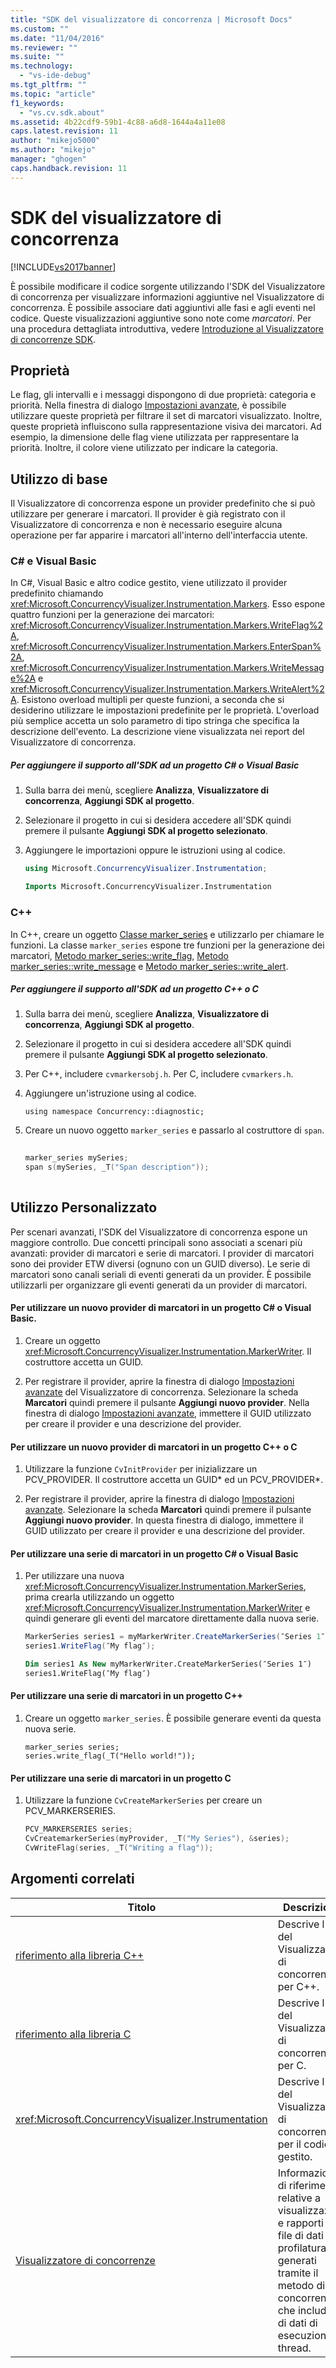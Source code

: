 ```yaml
---
title: "SDK del visualizzatore di concorrenza | Microsoft Docs"
ms.custom: ""
ms.date: "11/04/2016"
ms.reviewer: ""
ms.suite: ""
ms.technology: 
  - "vs-ide-debug"
ms.tgt_pltfrm: ""
ms.topic: "article"
f1_keywords: 
  - "vs.cv.sdk.about"
ms.assetid: 4b22cdf9-59b1-4c88-a6d8-1644a4a11e08
caps.latest.revision: 11
author: "mikejo5000"
ms.author: "mikejo"
manager: "ghogen"
caps.handback.revision: 11
---
```

# SDK del visualizzatore di concorrenza
[!INCLUDE[vs2017banner](../code-quality/includes/vs2017banner.md)]

È possibile modificare il codice sorgente utilizzando l'SDK del Visualizzatore di concorrenza per visualizzare informazioni aggiuntive nel Visualizzatore di concorrenza.  È possibile associare dati aggiuntivi alle fasi e agli eventi nel codice.  Queste visualizzazioni aggiuntive sono note come *marcatori*.  Per una procedura dettagliata introduttiva, vedere [Introduzione al Visualizzatore di concorrenze SDK](http://go.microsoft.com/fwlink/?LinkId=235405).  
  
## Proprietà  
 Le flag, gli intervalli e i messaggi dispongono di due proprietà: categoria e priorità.  Nella finestra di dialogo [Impostazioni avanzate](../profiling/advanced-settings-dialog-box-concurrency-visualizer.md), è possibile utilizzare queste proprietà per filtrare il set di marcatori visualizzato.  Inoltre, queste proprietà influiscono sulla rappresentazione visiva dei marcatori.  Ad esempio, la dimensione delle flag viene utilizzata per rappresentare la priorità.  Inoltre, il colore viene utilizzato per indicare la categoria.  
  
## Utilizzo di base  
 Il Visualizzatore di concorrenza espone un provider predefinito che si può utilizzare per generare i marcatori.  Il provider è già registrato con il Visualizzatore di concorrenza e non è necessario eseguire alcuna operazione per far apparire i marcatori all'interno dell'interfaccia utente.  
  
### C\# e Visual Basic  
 In C\#, Visual Basic e altro codice gestito, viene utilizzato il provider predefinito chiamando <xref:Microsoft.ConcurrencyVisualizer.Instrumentation.Markers>.  Esso espone quattro funzioni per la generazione dei marcatori: <xref:Microsoft.ConcurrencyVisualizer.Instrumentation.Markers.WriteFlag%2A>, <xref:Microsoft.ConcurrencyVisualizer.Instrumentation.Markers.EnterSpan%2A>, <xref:Microsoft.ConcurrencyVisualizer.Instrumentation.Markers.WriteMessage%2A> e <xref:Microsoft.ConcurrencyVisualizer.Instrumentation.Markers.WriteAlert%2A>.  Esistono overload multipli per queste funzioni, a seconda che si desiderino utilizzare le impostazioni predefinite per le proprietà.  L'overload più semplice accetta un solo parametro di tipo stringa che specifica la descrizione dell'evento.  La descrizione viene visualizzata nei report del Visualizzatore di concorrenza.  
  
##### Per aggiungere il supporto all'SDK ad un progetto C\# o Visual Basic  
  
1.  Sulla barra dei menù, scegliere **Analizza**, **Visualizzatore di concorrenza**, **Aggiungi SDK al progetto**.  
  
2.  Selezionare il progetto in cui si desidera accedere all'SDK quindi premere il pulsante **Aggiungi SDK al progetto selezionato**.  
  
3.  Aggiungere le importazioni oppure le istruzioni using al codice.  
  
    ```c#  
    using Microsoft.ConcurrencyVisualizer.Instrumentation;  
    ```  
  
    ```vb  
    Imports Microsoft.ConcurrencyVisualizer.Instrumentation  
    ```  
  
### C\+\+  
 In C\+\+, creare un oggetto [Classe marker\_series](../profiling/marker-series-class.md) e utilizzarlo per chiamare le funzioni.  La classe `marker_series` espone tre funzioni per la generazione dei marcatori, [Metodo marker\_series::write\_flag](../profiling/marker-series-write-flag-method.md), [Metodo marker\_series::write\_message](../profiling/marker-series-write-message-method.md) e [Metodo marker\_series::write\_alert](../profiling/marker-series-write-alert-method.md).  
  
##### Per aggiungere il supporto all'SDK ad un progetto C\+\+ o C  
  
1.  Sulla barra dei menù, scegliere **Analizza**, **Visualizzatore di concorrenza**, **Aggiungi SDK al progetto**.  
  
2.  Selezionare il progetto in cui si desidera accedere all'SDK quindi premere il pulsante **Aggiungi SDK al progetto selezionato**.  
  
3.  Per C\+\+, includere `cvmarkersobj.h`.  Per C, includere `cvmarkers.h`.  
  
4.  Aggiungere un'istruzione using al codice.  
  
    ```  
    using namespace Concurrency::diagnostic;  
    ```  
  
5.  Creare un nuovo oggetto `marker_series` e passarlo al costruttore di `span`.  
  
    ```cpp  
  
    marker_series mySeries;  
    span s(mySeries, _T("Span description"));  
  
    ```  
  
## Utilizzo Personalizzato  
 Per scenari avanzati, l'SDK del Visualizzatore di concorrenza espone un maggiore controllo.  Due concetti principali sono associati a scenari più avanzati: provider di marcatori e serie di marcatori.  I provider di marcatori sono dei provider ETW diversi \(ognuno con un GUID diverso\).  Le serie di marcatori sono canali seriali di eventi generati da un provider.  È possibile utilizzarli per organizzare gli eventi generati da un provider di marcatori.  
  
#### Per utilizzare un nuovo provider di marcatori in un progetto C\# o Visual Basic.  
  
1.  Creare un oggetto <xref:Microsoft.ConcurrencyVisualizer.Instrumentation.MarkerWriter>.  Il costruttore accetta un GUID.  
  
2.  Per registrare il provider, aprire la finestra di dialogo [Impostazioni avanzate](../profiling/advanced-settings-dialog-box-concurrency-visualizer.md) del Visualizzatore di concorrenza.  Selezionare la scheda **Marcatori** quindi premere il pulsante **Aggiungi nuovo provider**.  Nella finestra di dialogo [Impostazioni avanzate](../profiling/advanced-settings-dialog-box-concurrency-visualizer.md), immettere il GUID utilizzato per creare il provider e una descrizione del provider.  
  
#### Per utilizzare un nuovo provider di marcatori in un progetto C\+\+ o C  
  
1.  Utilizzare la funzione `CvInitProvider` per inizializzare un PCV\_PROVIDER.  Il costruttore accetta un GUID\* ed un PCV\_PROVIDER\*.  
  
2.  Per registrare il provider, aprire la finestra di dialogo [Impostazioni avanzate](../profiling/advanced-settings-dialog-box-concurrency-visualizer.md).  Selezionare la scheda **Marcatori** quindi premere il pulsante **Aggiungi nuovo provider**.  In questa finestra di dialogo, immettere il GUID utilizzato per creare il provider e una descrizione del provider.  
  
#### Per utilizzare una serie di marcatori in un progetto C\# o Visual Basic  
  
1.  Per utilizzare una nuova <xref:Microsoft.ConcurrencyVisualizer.Instrumentation.MarkerSeries>, prima crearla utilizzando un oggetto <xref:Microsoft.ConcurrencyVisualizer.Instrumentation.MarkerWriter> e quindi generare gli eventi del marcatore direttamente dalla nuova serie.  
  
    ```c#  
    MarkerSeries series1 = myMarkerWriter.CreateMarkerSeries(″Series 1″);  
    series1.WriteFlag(″My flag″);  
    ```  
  
    ```vb  
    Dim series1 As New myMarkerWriter.CreateMarkerSeries(″Series 1″)  
    series1.WriteFlag(″My flag″)  
    ```  
  
#### Per utilizzare una serie di marcatori in un progetto C\+\+  
  
1.  Creare un oggetto `marker_series`.  È possibile generare eventi da questa nuova serie.  
  
    ```scr  
    marker_series series;  
    series.write_flag(_T("Hello world!"));  
    ```  
  
#### Per utilizzare una serie di marcatori in un progetto C  
  
1.  Utilizzare la funzione `CvCreateMarkerSeries` per creare un PCV\_MARKERSERIES.  
  
    ```cpp  
    PCV_MARKERSERIES series;  
    CvCreatemarkerSeries(myProvider, _T("My Series"), &series);  
    CvWriteFlag(series, _T("Writing a flag"));  
    ```  
  
## Argomenti correlati  
  
|Titolo|Descrizione|  
|------------|-----------------|  
|[riferimento alla libreria C\+\+](../profiling/cpp-library-reference.md)|Descrive l'API del Visualizzatore di concorrenza per C\+\+.|  
|[riferimento alla libreria C](../profiling/c-library-reference.md)|Descrive l'API del Visualizzatore di concorrenza per C.|  
|<xref:Microsoft.ConcurrencyVisualizer.Instrumentation>|Descrive l'API del Visualizzatore di concorrenza per il codice gestito.|  
|[Visualizzatore di concorrenze](../profiling/concurrency-visualizer.md)|Informazioni di riferimento relative a visualizzazioni e rapporti dei file di dati di profilatura generati tramite il metodo di concorrenza e che includono di dati di esecuzione di thread.|